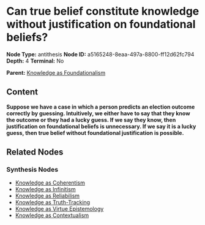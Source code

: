 # Can true belief constitute knowledge without justification on foundational beliefs?

**Node Type:** antithesis
**Node ID:** a5165248-8eaa-497a-8800-ff12d62fc794
**Depth:** 4
**Terminal:** No

**Parent:** [Knowledge as Foundationalism](knowledge-as-foundationalism-synthesis-7bf1dc31-e320-4e48-8e4a-f96b840f07ba.md)

## Content

**Suppose we have a case in which a person predicts an election outcome correctly by guessing. Intuitively, we either have to say that they know the outcome or they had a lucky guess. If we say they know, then justification on foundational beliefs is unnecessary. If we say it is a lucky guess, then true belief without foundational justification is possible.**

## Related Nodes

### Synthesis Nodes

- [Knowledge as Coherentism](knowledge-as-coherentism-synthesis-ce7ad9c7-4cc9-44a4-9669-ec8d350a3fc6.md)
- [Knowledge as Infinitism](knowledge-as-infinitism-synthesis-09f08abe-51dd-4f43-a0fd-a5cd9bf7dfe1.md)
- [Knowledge as Reliabilism](knowledge-as-reliabilism-synthesis-df0b9838-4e7a-4c69-b11a-c405932fbedd.md)
- [Knowledge as Truth-Tracking](knowledge-as-truth-tracking-synthesis-a9ddd10b-20a3-4201-a487-1d7c8c93897f.md)
- [Knowledge as Virtue Epistemology](knowledge-as-virtue-epistemology-synthesis-9e7f02cd-6dfc-4ee8-92d4-3113c313b5a2.md)
- [Knowledge as Contextualism](knowledge-as-contextualism-synthesis-74dc391a-d797-4b4e-ba4c-08c5ec632943.md)
